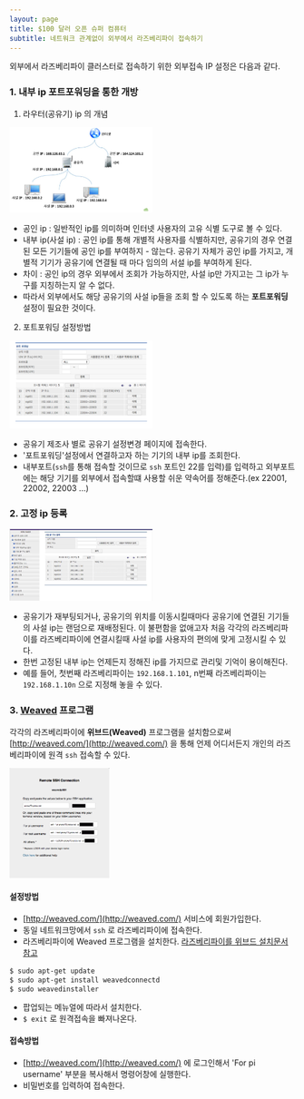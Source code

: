 ```yaml
---
layout: page
title: $100 달러 오픈 슈퍼 컴퓨터
subtitle: 네트워크 관계없이 외부에서 라즈베리파이 접속하기
---
```


외부에서 라즈베리파이 클러스터로 접속하기 위한 외부접속 IP 설정은 다음과 같다.

### 1. 내부 ip 포트포워딩을 통한 개방

1. 라우터(공유기) ip 의 개념

<img src="fig/rpi-network-concept-map.jpeg" alt="라즈베리파이 네트워크 개념도" width="50%" />

- 공인 ip : 일반적인 ip를 의미하며 인터넷 사용자의 고유 식별 도구로 볼 수 있다.
- 내부 ip(사설 ip) : 공인 ip를 통해 개별적 사용자를 식별하지만, 공유기의 경우 연결된 모든 기기들에 공인 ip를 부여하지 - 않는다. 공유기 자체가 공인 ip를 가지고, 개별적 기기가 공유기에 연결될 때 마다 임의의 서설 ip를 부여하게 된다.
- 차이 : 공인 ip의 경우 외부에서 조회가 가능하지만, 사설 ip만 가지고는 그 ip가 누구를 지칭하는지 알 수 없다.
- 따라서 외부에서도 해당 공유기의 사설 ip들을 조회 할 수 있도록 하는 **포트포워딩** 설정이 필요한 것이다.

2. 포트포워딩 설정방법

<img src="fig/rpi-port-foward.png" alt="라즈베리파이 포트 포워딩" width="50%" />

- 공유기 제조사 별로 공유기 설정변경 페이지에 접속한다.
- '포트포워딩'설정에서 연결하고자 하는 기기의 내부 ip를 조회한다.
- 내부포트(`ssh`를 통해 접속할 것이므로 `ssh` 포트인 22를 입력)를 입력하고 외부포트에는 해당 기기를 외부에서 접속할떄 사용할 쉬운 약속어를 정해준다.(ex 22001, 22002, 22003 ...)

### 2. 고정 ip 등록

<img src="fig/rpi-fixed-ip.png" alt="라즈베리파이 고정 IP 등록" width="50%" />

- 공유기가 재부팅되거나, 공유기의 위치를 이동시킬때마다 공유기에 연결된 기기들의 사설 ip는 랜덤으로 재배정된다. 이 불편함을 없애고자 처음 각각의 라즈베리파이를 라즈베리파이에 연결시킬때 사설 ip를 사용자의 편의에 맞게 고정시킬 수 있다.
- 한번 고정된 내부 ip는 언제든지 정해진 ip를 가지므로 관리및 기억이 용이해진다.
- 예를 들어, 첫번째 라즈베리파이는 `192.168.1.101`, n번째 라즈베리파이는 `192.168.1.10n` 으로 지정해 놓을 수 있다.


### 3. [Weaved](http://weaved.com/) 프로그램

각각의 라즈베리파이에 **위브드(Weaved)** 프로그램을 설치함으로써 [http://weaved.com/](http://weaved.com/) 을 통해 언제 어디서든지 개인의 라즈베리파이에 원격 `ssh` 접속할 수 있다.

<img src="fig/rpi-weaved.png" alt="라즈베리파이 포트 포워딩" width="35%" />

#### 설정방법

- [http://weaved.com/](http://weaved.com/) 서비스에 회원가입한다.
- 동일 네트워크망에서 `ssh` 로 라즈베리파이에 접속한다.
- 라즈베리파이에 Weaved 프로그램을 설치한다. [라즈베리파이를 위브드 설치문서 참고](https://www.weaved.com/installing-weaved-raspberry-pi-raspbian-os/)

~~~ {.python}
$ sudo apt-get update
$ sudo apt-get install weavedconnectd
$ sudo weavedinstaller
~~~

- 팝업되는 메뉴얼에 따라서 설치한다.
- `$ exit` 로 원격접속을 빠져나온다.


#### 접속방법

- [http://weaved.com/](http://weaved.com/) 에 로그인해서 'For pi username' 부분을 복사해서 명령어창에 실행한다.
- 비밀번호를 입력하여 접속한다.

